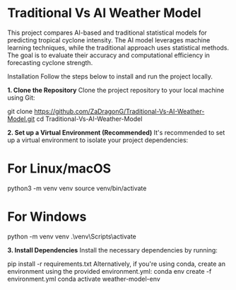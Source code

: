 # Traditional Vs AI Weather Model

This project compares AI-based and traditional statistical models for predicting tropical cyclone intensity. 
The AI model leverages machine learning techniques, while the traditional approach uses statistical methods. 
The goal is to evaluate their accuracy and computational efficiency in forecasting cyclone strength.

Installation
Follow the steps below to install and run the project locally.

**1. Clone the Repository**
Clone the project repository to your local machine using Git:

git clone https://github.com/ZaDragonG/Traditional-Vs-AI-Weather-Model.git
cd Traditional-Vs-AI-Weather-Model

**2. Set up a Virtual Environment (Recommended)**
It's recommended to set up a virtual environment to isolate your project dependencies:

# For Linux/macOS
python3 -m venv venv
source venv/bin/activate

# For Windows
python -m venv venv
.\venv\Scripts\activate

**3. Install Dependencies**
Install the necessary dependencies by running:

pip install -r requirements.txt
Alternatively, if you're using conda, create an environment using the provided environment.yml:
conda env create -f environment.yml
conda activate weather-model-env


